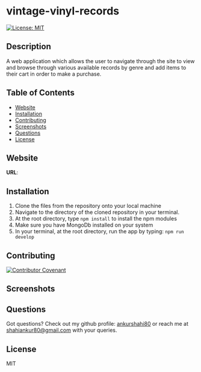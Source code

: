 # vintage-vinyl-records
[![License: MIT](https://img.shields.io/badge/License-MIT-yellow.svg)](https://opensource.org/licenses/MIT)

## Description
A web application which allows the user to navigate through the site to view and browse through various available records by genre and add items to their cart in order to make a purchase. 

## Table of Contents
 * [Website](#website)
 * [Installation](#installation)
 * [Contributing](#contributing)
 * [Screenshots](#screenshots)
 * [Questions](#questions)
 * [License](#license)

 ## Website 

**URL**: 

## Installation
  1. Clone the files from the repository onto your local machine
  2. Navigate to the directory of the cloned repository in your terminal.
  3. At the root directory, type  `npm install`  to install the npm modules
  4. Make sure you have MongoDb installed on your system
  5. In your terminal, at the root directory, run the app by typing:  `npm run develop`

## Contributing

[![Contributor Covenant](https://img.shields.io/badge/Contributor%20Covenant-2.0-4baaaa.svg)](code_of_conduct.md)

## Screenshots


## Questions

Got questions? Check out my github profile: [ankurshahi80](https://github.com/ankurshahi80)
or reach me at shahiankur80@gmail.com with your queries.

## License
MIT